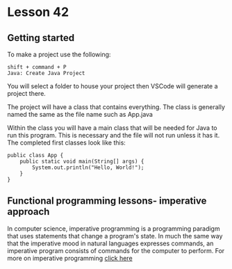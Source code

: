# Lesson 42

## Getting started
To make a project use the following:

```
shift + command + P
Java: Create Java Project
```

You will select a folder to house your project then VSCode will generate a project there.

The project will have a class that contains everything. The class is generally named the same as the file name such as App.java

Within the class you will have a main class that will be needed for Java to run this program. This is necessary and the file will not run unless it has it. The completed first classes look like this:

```
public class App {
    public static void main(String[] args) {
        System.out.println("Hello, World!");
    }
}
```

## Functional programming lessons- imperative approach
In computer science, imperative programming is a programming paradigm that uses statements that change a program's state. In much the same way that the imperative mood in natural languages expresses commands, an imperative program consists of commands for the computer to perform. For more on imperative programming <a href="https://en.wikipedia.org/wiki/Imperative_programming">click here</a>